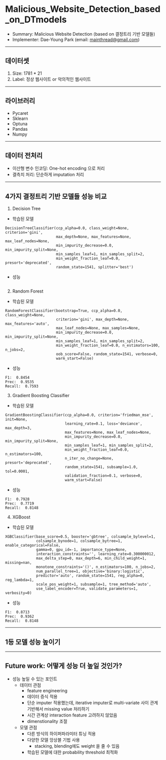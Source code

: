 # Malicious_Website_Detection_based_on_DTmodels
- Summary: Malicious Website Detection (based on 결정트리 기반 모델들)
- Implementer: Dae-Young Park (email: mainthread@gmail.com)

---
## 데이터셋
1. Size: 1781 * 21
2. Label: 정상 웹사이트 or 악의적인 웹사이트

---
## 라이브러리
- Pycaret
- Sklearn
- Optuna
- Pandas
- Numpy

---
## 데이터 전처리
- 이산형 변수 인코딩: One-hot encoding 으로 처리
- 결측치 처리: 단순하게 imputation 처리

---
## 4가지 결정트리 기반 모델들 성능 비교
1. Decision Tree
- 학습된 모델 
```
DecisionTreeClassifier(ccp_alpha=0.0, class_weight=None, criterion='gini',
                       max_depth=None, max_features=None, max_leaf_nodes=None,
                       min_impurity_decrease=0.0, min_impurity_split=None,
                       min_samples_leaf=1, min_samples_split=2,
                       min_weight_fraction_leaf=0.0, presort='deprecated',
                       random_state=1541, splitter='best')
```
- 성능
```

```
2. Random Forest
- 학습된 모델
```
RandomForestClassifier(bootstrap=True, ccp_alpha=0.0, class_weight=None,
                       criterion='gini', max_depth=None, max_features='auto',
                       max_leaf_nodes=None, max_samples=None,
                       min_impurity_decrease=0.0, min_impurity_split=None,
                       min_samples_leaf=1, min_samples_split=2,
                       min_weight_fraction_leaf=0.0, n_estimators=100, n_jobs=2,
                       oob_score=False, random_state=1541, verbose=0,
                       warm_start=False)
```
- 성능
```
F1:  0.8454
Prec:  0.9535
Recall:  0.7593
```


3. Gradient Boosting Classifier
- 학습된 모델
```
GradientBoostingClassifier(ccp_alpha=0.0, criterion='friedman_mse', init=None,
                           learning_rate=0.1, loss='deviance', max_depth=3,
                           max_features=None, max_leaf_nodes=None,
                           min_impurity_decrease=0.0, min_impurity_split=None,
                           min_samples_leaf=1, min_samples_split=2,
                           min_weight_fraction_leaf=0.0, n_estimators=100,
                           n_iter_no_change=None, presort='deprecated',
                           random_state=1541, subsample=1.0, tol=0.0001,
                           validation_fraction=0.1, verbose=0,
                           warm_start=False)
```


- 성능
```
F1:  0.7928
Prec:  0.7719
Recall:  0.8148
```


4. XGBoost
- 학습된 모델
```
XGBClassifier(base_score=0.5, booster='gbtree', colsample_bylevel=1,
              colsample_bynode=1, colsample_bytree=1, enable_categorical=False,
              gamma=0, gpu_id=-1, importance_type=None,
              interaction_constraints='', learning_rate=0.300000012,
              max_delta_step=0, max_depth=6, min_child_weight=1, missing=nan,
              monotone_constraints='()', n_estimators=100, n_jobs=2,
              num_parallel_tree=1, objective='binary:logistic',
              predictor='auto', random_state=1541, reg_alpha=0, reg_lambda=1,
              scale_pos_weight=1, subsample=1, tree_method='auto',
              use_label_encoder=True, validate_parameters=1, verbosity=0)
```


- 성능
```
F1:  0.8713
Prec:  0.9362
Recall:  0.8148
```



---
## 1등 모델 성능 높이기



---
## Future work: 어떻게 성능 더 높일 것인가?
- 성능 높일 수 있는 포인트
    - 데이터 관점
        - feature engineering
        - 데이터 증식 적용
        - 단순 imputer 적용했는데, iterative imputer로 multi-variate 사이 관계 기반해서 missing value 처리하기
        - 시간 관계상 interaction feature 고려하지 않았음
        - dimenstionality 조절
    - 모델 관점
        - 다른 방식의 하이퍼파라미터 튜닝 적용
        - 다양한 모델 앙상블 기법 사용
            - stacking, blending에도 weight 을 줄 수 있음
        - 학습된 모델에 대한 probability threshold 최적화
